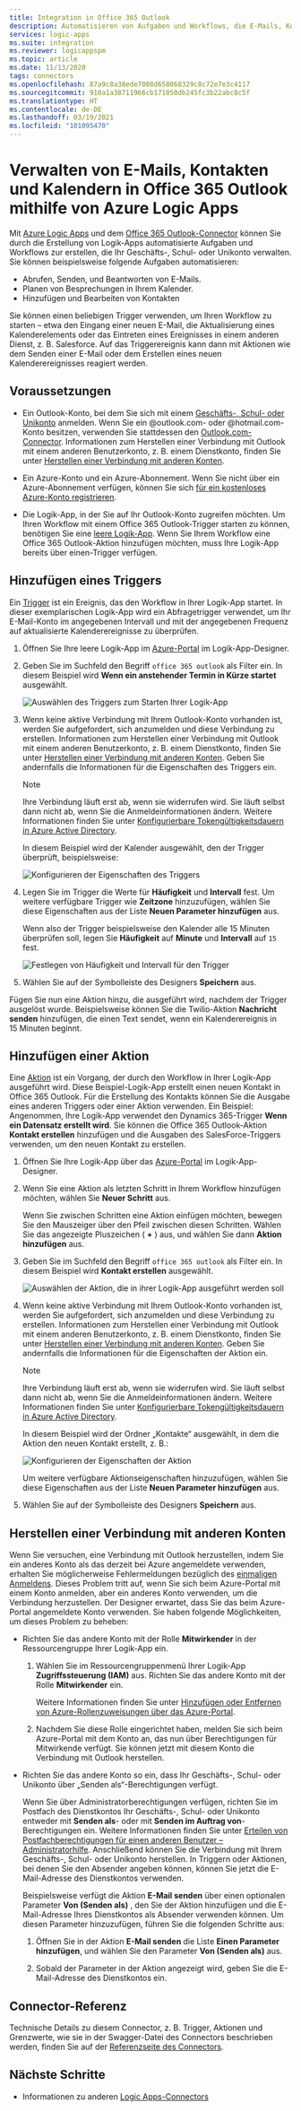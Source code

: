 ```yaml
---
title: Integration in Office 365 Outlook
description: Automatisieren von Aufgaben und Workflows, die E-Mails, Kontakte und Kalender in Office 365 Outlook mithilfe von Azure Logic Apps verwalten
services: logic-apps
ms.suite: integration
ms.reviewer: logicappspm
ms.topic: article
ms.date: 11/13/2020
tags: connectors
ms.openlocfilehash: 87a9c8a38ede7008d658068329c8c72e7e3c4117
ms.sourcegitcommit: 910a1a38711966cb171050db245fc3b22abc8c5f
ms.translationtype: HT
ms.contentlocale: de-DE
ms.lasthandoff: 03/19/2021
ms.locfileid: "101095470"
---
```

# <a name="manage-email-contacts-and-calendars-in-office-365-outlook-by-using-azure-logic-apps"></a>Verwalten von E-Mails, Kontakten und Kalendern in Office 365 Outlook mithilfe von Azure Logic Apps

Mit [Azure Logic Apps](../logic-apps/logic-apps-overview.md) und dem [Office 365 Outlook-Connector](/connectors/office365connector/) können Sie durch die Erstellung von Logik-Apps automatisierte Aufgaben und Workflows zur erstellen, die Ihr Geschäfts-, Schul- oder Unikonto verwalten. Sie können beispielsweise folgende Aufgaben automatisieren:

* Abrufen, Senden, und Beantworten von E-Mails.
* Planen von Besprechungen in Ihrem Kalender.
* Hinzufügen und Bearbeiten von Kontakten

Sie können einen beliebigen Trigger verwenden, um Ihren Workflow zu starten – etwa den Eingang einer neuen E-Mail, die Aktualisierung eines Kalenderelements oder das Eintreten eines Ereignisses in einem anderen Dienst, z. B. Salesforce. Auf das Triggerereignis kann dann mit Aktionen wie dem Senden einer E-Mail oder dem Erstellen eines neuen Kalenderereignisses reagiert werden.

## <a name="prerequisites"></a>Voraussetzungen

* Ein Outlook-Konto, bei dem Sie sich mit einem [Geschäfts-, Schul- oder Unikonto](https://www.office.com/) anmelden. Wenn Sie ein @outlook.com- oder @hotmail.com-Konto besitzen, verwenden Sie stattdessen den [Outlook.com-Connector](../connectors/connectors-create-api-outlook.md). Informationen zum Herstellen einer Verbindung mit Outlook mit einem anderen Benutzerkonto, z. B. einem Dienstkonto, finden Sie unter [Herstellen einer Verbindung mit anderen Konten](#connect-using-other-accounts).

* Ein Azure-Konto und ein Azure-Abonnement. Wenn Sie nicht über ein Azure-Abonnement verfügen, können Sie sich [für ein kostenloses Azure-Konto registrieren](https://azure.microsoft.com/free/?WT.mc_id=A261C142F).

* Die Logik-App, in der Sie auf Ihr Outlook-Konto zugreifen möchten. Um Ihren Workflow mit einem Office 365 Outlook-Trigger starten zu können, benötigen Sie eine [leere Logik-App](../logic-apps/quickstart-create-first-logic-app-workflow.md). Wenn Sie Ihrem Workflow eine Office 365 Outlook-Aktion hinzufügen möchten, muss Ihre Logik-App bereits über einen-Trigger verfügen.

## <a name="add-a-trigger"></a>Hinzufügen eines Triggers

Ein [Trigger](../logic-apps/logic-apps-overview.md#logic-app-concepts) ist ein Ereignis, das den Workflow in Ihrer Logik-App startet. In dieser exemplarischen Logik-App wird ein Abfragetrigger verwendet, um Ihr E-Mail-Konto im angegebenen Intervall und mit der angegebenen Frequenz auf aktualisierte Kalenderereignisse zu überprüfen.

1. Öffnen Sie Ihre leere Logik-App im [Azure-Portal](https://portal.azure.com) im Logik-App-Designer.

1. Geben Sie im Suchfeld den Begriff `office 365 outlook` als Filter ein. In diesem Beispiel wird **Wenn ein anstehender Termin in Kürze startet** ausgewählt.
   
   ![Auswählen des Triggers zum Starten Ihrer Logik-App](./media/connectors-create-api-office365-outlook/office365-trigger.png)

1. Wenn keine aktive Verbindung mit Ihrem Outlook-Konto vorhanden ist, werden Sie aufgefordert, sich anzumelden und diese Verbindung zu erstellen. Informationen zum Herstellen einer Verbindung mit Outlook mit einem anderen Benutzerkonto, z. B. einem Dienstkonto, finden Sie unter [Herstellen einer Verbindung mit anderen Konten](#connect-using-other-accounts). Geben Sie andernfalls die Informationen für die Eigenschaften des Triggers ein.

   > [!NOTE]
   > Ihre Verbindung läuft erst ab, wenn sie widerrufen wird. Sie läuft selbst dann nicht ab, wenn Sie die Anmeldeinformationen ändern. Weitere Informationen finden Sie unter [Konfigurierbare Tokengültigkeitsdauern in Azure Active Directory](../active-directory/develop/active-directory-configurable-token-lifetimes.md).

   In diesem Beispiel wird der Kalender ausgewählt, den der Trigger überprüft, beispielsweise:

   ![Konfigurieren der Eigenschaften des Triggers](./media/connectors-create-api-office365-outlook/select-calendar.png)

1. Legen Sie im Trigger die Werte für **Häufigkeit** und **Intervall** fest. Um weitere verfügbare Trigger wie **Zeitzone** hinzuzufügen, wählen Sie diese Eigenschaften aus der Liste **Neuen Parameter hinzufügen** aus.

   Wenn also der Trigger beispielsweise den Kalender alle 15 Minuten überprüfen soll, legen Sie **Häufigkeit** auf **Minute** und **Intervall** auf `15` fest. 

   ![Festlegen von Häufigkeit und Intervall für den Trigger](./media/connectors-create-api-office365-outlook/calendar-settings.png)

1. Wählen Sie auf der Symbolleiste des Designers **Speichern** aus.

Fügen Sie nun eine Aktion hinzu, die ausgeführt wird, nachdem der Trigger ausgelöst wurde. Beispielsweise können Sie die Twilio-Aktion **Nachricht senden** hinzufügen, die einen Text sendet, wenn ein Kalenderereignis in 15 Minuten beginnt.

## <a name="add-an-action"></a>Hinzufügen einer Aktion

Eine [Aktion](../logic-apps/logic-apps-overview.md#logic-app-concepts) ist ein Vorgang, der durch den Workflow in Ihrer Logik-App ausgeführt wird. Diese Beispiel-Logik-App erstellt einen neuen Kontakt in Office 365 Outlook. Für die Erstellung des Kontakts können Sie die Ausgabe eines anderen Triggers oder einer Aktion verwenden. Ein Beispiel: Angenommen, Ihre Logik-App verwendet den Dynamics 365-Trigger **Wenn ein Datensatz erstellt wird**. Sie können die Office 365 Outlook-Aktion **Kontakt erstellen** hinzufügen und die Ausgaben des SalesForce-Triggers verwenden, um den neuen Kontakt zu erstellen.

1. Öffnen Sie Ihre Logik-App über das [Azure-Portal](https://portal.azure.com) im Logik-App-Designer.

1. Wenn Sie eine Aktion als letzten Schritt in Ihrem Workflow hinzufügen möchten, wählen Sie **Neuer Schritt** aus. 

   Wenn Sie zwischen Schritten eine Aktion einfügen möchten, bewegen Sie den Mauszeiger über den Pfeil zwischen diesen Schritten. Wählen Sie das angezeigte Pluszeichen ( **+** ) aus, und wählen Sie dann **Aktion hinzufügen** aus.

1. Geben Sie im Suchfeld den Begriff `office 365 outlook` als Filter ein. In diesem Beispiel wird **Kontakt erstellen** ausgewählt.

   ![Auswählen der Aktion, die in ihrer Logik-App ausgeführt werden soll](./media/connectors-create-api-office365-outlook/office365-actions.png) 

1. Wenn keine aktive Verbindung mit Ihrem Outlook-Konto vorhanden ist, werden Sie aufgefordert, sich anzumelden und diese Verbindung zu erstellen. Informationen zum Herstellen einer Verbindung mit Outlook mit einem anderen Benutzerkonto, z. B. einem Dienstkonto, finden Sie unter [Herstellen einer Verbindung mit anderen Konten](#connect-using-other-accounts). Geben Sie andernfalls die Informationen für die Eigenschaften der Aktion ein.

   > [!NOTE]
   > Ihre Verbindung läuft erst ab, wenn sie widerrufen wird. Sie läuft selbst dann nicht ab, wenn Sie die Anmeldeinformationen ändern. Weitere Informationen finden Sie unter [Konfigurierbare Tokengültigkeitsdauern in Azure Active Directory](../active-directory/develop/active-directory-configurable-token-lifetimes.md).

   In diesem Beispiel wird der Ordner „Kontakte“ ausgewählt, in dem die Aktion den neuen Kontakt erstellt, z. B.:

   ![Konfigurieren der Eigenschaften der Aktion](./media/connectors-create-api-office365-outlook/select-contacts-folder.png)

   Um weitere verfügbare Aktionseigenschaften hinzuzufügen, wählen Sie diese Eigenschaften aus der Liste **Neuen Parameter hinzufügen** aus.

1. Wählen Sie auf der Symbolleiste des Designers **Speichern** aus.

<a name="connect-using-other-accounts"></a>

## <a name="connect-using-other-accounts"></a>Herstellen einer Verbindung mit anderen Konten

Wenn Sie versuchen, eine Verbindung mit Outlook herzustellen, indem Sie ein anderes Konto als das derzeit bei Azure angemeldete verwenden, erhalten Sie möglicherweise Fehlermeldungen bezüglich des [einmaligen Anmeldens](../active-directory/manage-apps/what-is-single-sign-on.md). Dieses Problem tritt auf, wenn Sie sich beim Azure-Portal mit einem Konto anmelden, aber ein anderes Konto verwenden, um die Verbindung herzustellen. Der Designer erwartet, dass Sie das beim Azure-Portal angemeldete Konto verwenden. Sie haben folgende Möglichkeiten, um dieses Problem zu beheben:

* Richten Sie das andere Konto mit der Rolle **Mitwirkender** in der Ressourcengruppe Ihrer Logik-App ein.

  1. Wählen Sie im Ressourcengruppenmenü Ihrer Logik-App **Zugriffssteuerung (IAM)** aus. Richten Sie das andere Konto mit der Rolle **Mitwirkender** ein. 
  
     Weitere Informationen finden Sie unter [Hinzufügen oder Entfernen von Azure-Rollenzuweisungen über das Azure-Portal](../role-based-access-control/role-assignments-portal.md).

  1. Nachdem Sie diese Rolle eingerichtet haben, melden Sie sich beim Azure-Portal mit dem Konto an, das nun über Berechtigungen für Mitwirkende verfügt. Sie können jetzt mit diesem Konto die Verbindung mit Outlook herstellen.

* Richten Sie das andere Konto so ein, dass Ihr Geschäfts-, Schul- oder Unikonto über „Senden als“-Berechtigungen verfügt.

   Wenn Sie über Administratorberechtigungen verfügen, richten Sie im Postfach des Dienstkontos Ihr Geschäfts-, Schul- oder Unikonto entweder mit **Senden als**- oder mit **Senden im Auftrag von**-Berechtigungen ein. Weitere Informationen finden Sie unter [Erteilen von Postfachberechtigungen für einen anderen Benutzer – Administratorhilfe](/microsoft-365/admin/add-users/give-mailbox-permissions-to-another-user). Anschließend können Sie die Verbindung mit Ihrem Geschäfts-, Schul- oder Unikonto herstellen. In Triggern oder Aktionen, bei denen Sie den Absender angeben können, können Sie jetzt die E-Mail-Adresse des Dienstkontos verwenden.

   Beispielsweise verfügt die Aktion **E-Mail senden** über einen optionalen Parameter **Von (Senden als)** , den Sie der Aktion hinzufügen und die E-Mail-Adresse Ihres Dienstkontos als Absender verwenden können. Um diesen Parameter hinzuzufügen, führen Sie die folgenden Schritte aus:

   1. Öffnen Sie in der Aktion **E-Mail senden** die Liste **Einen Parameter hinzufügen**, und wählen Sie den Parameter **Von (Senden als)** aus.

   1. Sobald der Parameter in der Aktion angezeigt wird, geben Sie die E-Mail-Adresse des Dienstkontos ein.

## <a name="connector-reference"></a>Connector-Referenz

Technische Details zu diesem Connector, z. B. Trigger, Aktionen und Grenzwerte, wie sie in der Swagger-Datei des Connectors beschrieben werden, finden Sie auf der [Referenzseite des Connectors](/connectors/office365/). 

## <a name="next-steps"></a>Nächste Schritte

* Informationen zu anderen [Logic Apps-Connectors](../connectors/apis-list.md)
